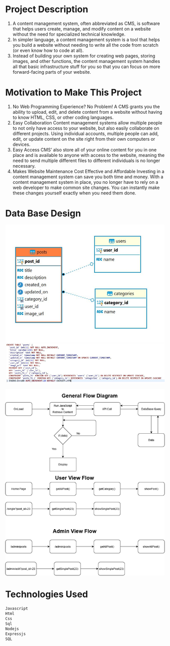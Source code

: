 # Project Description

1. A content management system, often abbreviated as CMS,  is software that helps users create, manage, and modify content on a  website without the need for specialized technical knowledge.
2. In simpler language, a content management system is a tool that helps  you build a website without needing to write all the code from scratch  (or even know how to code at all).
3. Instead of building your own system for creating web pages, storing  images, and other functions, the content management system handles all  that basic infrastructure stuff for you so that you can focus on more  forward-facing parts of your website.

# Motivation to Make This Project
1. No Web Programming Experience? No Problem!
A CMS grants you the ability to upload, edit, and delete content from a website without having to know HTML, CSS, or other coding languages.
2. Easy Collaboration
Content management systems allow multiple people to not only have access to your website, but also easily collaborate on different projects. Using individual accounts, multiple people can add, edit, or update content on the site right from their own computers or devices.
3. Easy Access
CMS’ also store all of your online content for you in one place and is available to anyone with access to the website, meaning the need to send multiple different files to different individuals is no longer necessary.
4. Makes Website Maintenance Cost Effective and Affordable
Investing in a content management system can save you both time and money. With a content management system in place, you no longer have to rely on a web developer to make common site changes. You can instantly make these changes yourself exactly when you need them done.

# Data Base Design
![User Category Post Schema Logical View](/public/images/cms_schema.jpg)
![Posts Schema Code](/public/images/cms-sql.jpg)

![Posts Schema Code](/public/images/flow_diagram.png)


# Technologies Used
    Javascript
    Html
    Css
    Sql
    Nodejs
    Expressjs
    SQL

